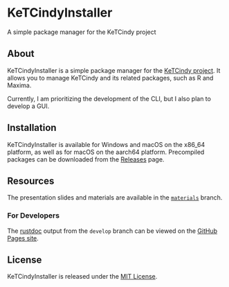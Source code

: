 # KeTCindyInstaller
A simple package manager for the KeTCindy project

## About
KeTCindyInstaller is a simple package manager for the [KeTCindy project](https://s-takato.github.io/ketcindyorg/indexj.html).
It allows you to manage KeTCindy and its related packages, such as R and Maxima.

Currently, I am prioritizing the development of the CLI, but I also plan to develop a GUI.

## Installation
KeTCindyInstaller is available for Windows and macOS on the x86_64 platform, as well as for macOS on the aarch64 platform.
Precompiled packages can be downloaded from the [Releases](https://github.com/NXVZBGBFBEN/KeTCindyInstaller/releases) page.

## Resources
The presentation slides and materials are available in the [`materials`](https://github.com/NXVZBGBFBEN/KeTCindyInstaller/tree/materials) branch.

### For Developers
The [rustdoc](https://doc.rust-lang.org/stable/rustdoc/) output from the `develop` branch can be viewed on the [GitHub Pages site](https://nxvzbgbfben.github.io/KeTCindyInstaller/ketcindyinstaller/index.html).

## License
KeTCindyInstaller is released under the [MIT License](https://github.com/NXVZBGBFBEN/KeTCindyInstaller/blob/main/LICENSE).
